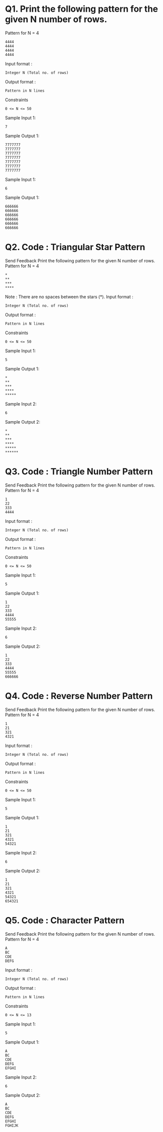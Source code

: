 # Q1. Print the following pattern for the given N number of rows.
Pattern for N = 4
```
4444
4444
4444
4444
```
Input format :
```
Integer N (Total no. of rows)
```
Output format :
```
Pattern in N lines
```
Constraints
```
0 <= N <= 50
```
Sample Input 1:
```
7
```
Sample Output 1:
```
7777777
7777777
7777777
7777777
7777777
7777777
7777777
```
Sample Input 1:
```
6
```
Sample Output 1:
```
666666
666666
666666
666666
666666
666666
```

# Q2. Code : Triangular Star Pattern
Send Feedback
Print the following pattern for the given N number of rows.
Pattern for N = 4
```
*
**
***
****
```
Note : There are no spaces between the stars (*).
Input format :
```
Integer N (Total no. of rows)
```
Output format :
```
Pattern in N lines
```
Constraints
```
0 <= N <= 50
```
Sample Input 1:
```
5
```
Sample Output 1:
```
*
**
***
****
*****
```
Sample Input 2:
```
6
```
Sample Output 2:
```
*
**
***
****
*****
******
```

# Q3. Code : Triangle Number Pattern
Send Feedback
Print the following pattern for the given N number of rows.
Pattern for N = 4
```
1
22
333
4444
```
Input format :
```
Integer N (Total no. of rows)
```
Output format :
```
Pattern in N lines
```
Constraints
```
0 <= N <= 50
```
Sample Input 1:
```
5
```
Sample Output 1:
```
1
22
333
4444
55555
```
Sample Input 2:
```
6
```
Sample Output 2:
```
1
22
333
4444
55555
666666
```

# Q4. Code : Reverse Number Pattern
Send Feedback
Print the following pattern for the given N number of rows.
Pattern for N = 4
```
1
21
321
4321
```
Input format :
```
Integer N (Total no. of rows)
```
Output format :
```
Pattern in N lines
```
Constraints
```
0 <= N <= 50
```
Sample Input 1:
```
5
```
Sample Output 1:
```
1
21
321
4321
54321
```
Sample Input 2:
```
6
```
Sample Output 2:
```
1
21
321
4321
54321
654321
```

# Q5. Code : Character Pattern
Send Feedback
Print the following pattern for the given N number of rows.
Pattern for N = 4
```
A
BC
CDE
DEFG
```
Input format :
```
Integer N (Total no. of rows)
```
Output format :
```
Pattern in N lines
```
Constraints
```
0 <= N <= 13
```
Sample Input 1:
```
5
```
Sample Output 1:
```
A
BC
CDE
DEFG
EFGHI
```
Sample Input 2:
```
6
```
Sample Output 2:
```
A
BC
CDE
DEFG
EFGHI
FGHIJK
```